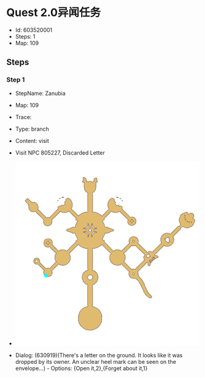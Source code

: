 # Quest 2.0异闻任务

- Id: 603520001
- Steps: 1
- Map: 109

## Steps

### Step 1
- StepName:  Zanubia
- Map:  109
- Trace:  
- Type:  branch
- Content:  visit
- Visit NPC 805227, Discarded Letter

- ![images/603520001_1.png](images/603520001_1.png)
- Dialog: (630919)(There's a letter on the ground. It looks like it was dropped by its owner. An unclear heel mark can be seen on the envelope...) - Options: {Open it,2},{Forget about it,1}


